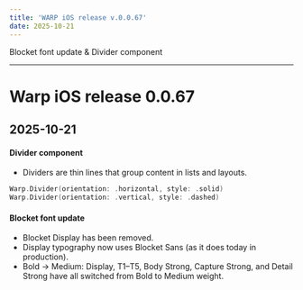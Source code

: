 ```yaml
---
title: 'WARP iOS release v.0.0.67'
date: 2025-10-21
---
```


Blocket font update & Divider component

---

# Warp iOS release 0.0.67

## 2025-10-21

#### Divider component
- Dividers are thin lines that group content in lists and layouts.

```swift
Warp.Divider(orientation: .horizontal, style: .solid)
Warp.Divider(orientation: .vertical, style: .dashed)
```

#### Blocket font update

- Blocket Display has been removed.
- Display typography now uses Blocket Sans (as it does today in production).
- Bold → Medium: Display, T1–T5, Body Strong, Capture Strong, and Detail Strong have all switched from Bold to Medium weight.